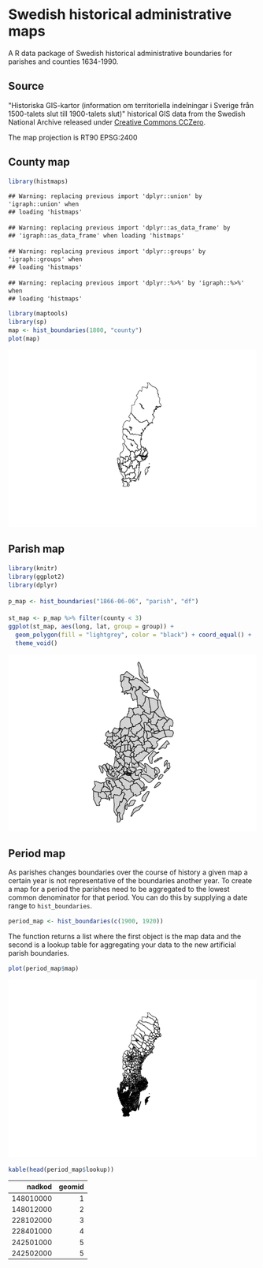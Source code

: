 <!-- README.md is generated from README.Rmd. Please edit that file -->
Swedish historical administrative maps
======================================

A R data package of Swedish historical administrative boundaries for parishes and counties 1634-1990.

Source
------

"Historiska GIS-kartor (information om territoriella indelningar i Sverige från 1500-talets slut till 1900-talets slut)" historical GIS data from the Swedish National Archive released under [Creative Commons CCZero](https://creativecommons.org/publicdomain/zero/1.0/).

The map projection is RT90 EPSG:2400

County map
----------

``` r
library(histmaps)
```

    ## Warning: replacing previous import 'dplyr::union' by 'igraph::union' when
    ## loading 'histmaps'

    ## Warning: replacing previous import 'dplyr::as_data_frame' by
    ## 'igraph::as_data_frame' when loading 'histmaps'

    ## Warning: replacing previous import 'dplyr::groups' by 'igraph::groups' when
    ## loading 'histmaps'

    ## Warning: replacing previous import 'dplyr::%>%' by 'igraph::%>%' when
    ## loading 'histmaps'

``` r
library(maptools)
library(sp)
map <- hist_boundaries(1800, "county")
plot(map)
```

![](README_files/figure-markdown_github/county_ex-1.png)

Parish map
----------

``` r
library(knitr)
library(ggplot2)
library(dplyr)

p_map <- hist_boundaries("1866-06-06", "parish", "df")

st_map <- p_map %>% filter(county < 3)
ggplot(st_map, aes(long, lat, group = group)) +
  geom_polygon(fill = "lightgrey", color = "black") + coord_equal() + 
  theme_void()
```

![](README_files/figure-markdown_github/parish_ex-1.png)

Period map
----------

As parishes changes boundaries over the course of history a given map a certain year is not representative of the boundaries another year. To create a map for a period the parishes need to be aggregated to the lowest common denominator for that period. You can do this by supplying a date range to `hist_boundaries`.

``` r
period_map <- hist_boundaries(c(1900, 1920)) 
```

The function returns a list where the first object is the map data and the second is a lookup table for aggregating your data to the new artificial parish boundaries.

``` r
plot(period_map$map)
```

![](README_files/figure-markdown_github/period_plot-1.png)

``` r
kable(head(period_map$lookup))
```

|     nadkod|  geomid|
|----------:|-------:|
|  148010000|       1|
|  148012000|       2|
|  228102000|       3|
|  228401000|       4|
|  242501000|       5|
|  242502000|       5|
